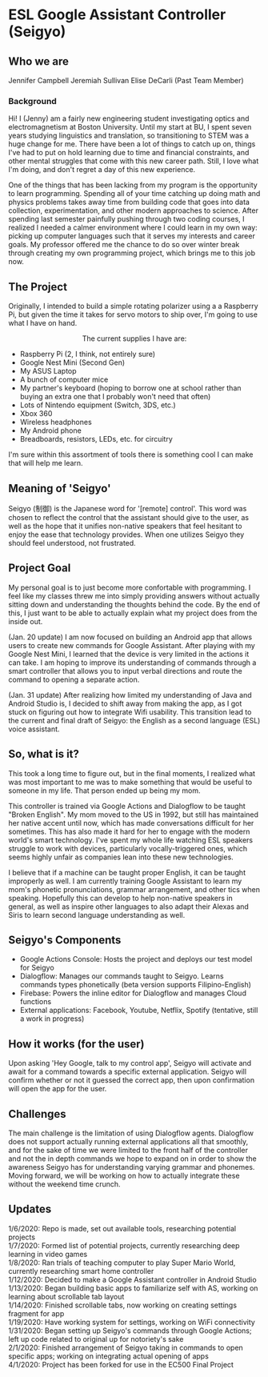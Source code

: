 # ESL Google Assistant Controller (Seigyo)

## Who we are

Jennifer Campbell
Jeremiah Sullivan
Elise DeCarli (Past Team Member)

### Background
Hi! I (Jenny) am a fairly new engineering student investigating optics and electromagnetism at Boston University. Until my start at BU, I spent seven years studying linguistics and translation, so transitioning to STEM was a huge change for me. There have been a lot of things to catch up on, things I've had to put on hold learning due to time and financial constraints, and other mental struggles that come with this new career path. Still, I love what I'm doing, and don't regret a day of this new experience.

One of the things that has been lacking from my program is the opportunity to learn programming. Spending all of your time catching up doing math and physics problems takes away time from building code that goes into data collection, experimentation, and other modern approaches to science. After spending last semester painfully pushing through two coding courses, I realized I needed a calmer environment where I could learn in my own way: picking up computer languages such that it serves my interests and career goals. My professor offered me the chance to do so over winter break through creating my own programming project, which brings me to this job now.

## The Project
Originally, I intended to build a simple rotating polarizer using a a Raspberry Pi, but given the time it takes for servo motors to ship over, I'm going to use what I have on hand.

<p align="center">The current supplies I have are:</p>

- Raspberry Pi (2, I think, not entirely sure)
- Google Nest Mini (Second Gen)
- My ASUS Laptop
- A bunch of computer mice
- My partner's keyboard (hoping to borrow one at school rather than buying an extra one that I probably won't need that often)
- Lots of Nintendo equipment (Switch, 3DS, etc.)
- Xbox 360
- Wireless headphones
- My Android phone
- Breadboards, resistors, LEDs, etc. for circuitry

I'm sure within this assortment of tools there is something cool I can make that will help me learn.

## Meaning of 'Seigyo'

Seigyo (制御) is the Japanese word for '[remote] control'. This word was chosen to reflect the control that the assistant should give to the user, as well as the hope that it unifies non-native speakers that feel hesitant to enjoy the ease that technology provides. When one utilizes Seigyo they should feel understood, not frustrated. 

## Project Goal
My personal goal is to just become more confortable with programming. I feel like my classes threw me into simply providing answers without actually sitting down and understanding the thoughts behind the code. By the end of this, I just want to be able to actually explain what my project does from the inside out.
          
(Jan. 20 update) I am now focused on building an Android app that allows users to create new commands for Google Assistant. After playing with my Google Nest Mini, I learned that the device is very limited in the actions it can take. I am hoping to improve its understanding of commands through a smart controller that allows you to input verbal directions and route the command to opening a separate action.

(Jan. 31 update) After realizing how limited my understanding of Java and Android Studio is, I decided to shift away from making the app, as I got stuck on figuring out how to integrate Wifi usability. This transition lead to the current and final draft of Seigyo: the English as a second language (ESL) voice assistant.

## So, what is it?
This took a long time to figure out, but in the final moments, I realized what was most important to me was to make something that would be useful to someone in my life. That person ended up being my mom.

This controller is trained via Google Actions and Dialogflow to be taught "Broken English". My mom moved to the US in 1992, but still has maintained her native accent until now, which has made conversations difficult for her sometimes. This has also made it hard for her to engage with the modern world's smart technology. I've spent my whole life watching ESL speakers struggle to work with devices, particularly vocally-triggered ones, which seems highly unfair as companies lean into these new technologies.

I believe that if a machine can be taught proper English, it can be taught improperly as well. I am currently training Google Assistant to learn my mom's phonetic pronunciations, grammar arrangement, and other tics when speaking. Hopefully this can develop to help non-native speakers in general, as well as inspire other languages to also adapt their Alexas and Siris to learn second language understanding as well.

## Seigyo's Components

- Google Actions Console: Hosts the project and deploys our test model for Seigyo
- Dialogflow: Manages our commands taught to Seigyo. Learns commands types phonetically (beta version supports Filipino-English)
- Firebase: Powers the inline editor for Dialogflow and manages Cloud functions
- External applications: Facebook, Youtube, Netflix, Spotify (tentative, still a work in progress)

## How it works (for the user)

Upon asking 'Hey Google, talk to my control app', Seigyo will activate and await for a command towards a specific external application. Seigyo will confirm whether or not it guessed the correct app, then upon confirmation will open the app for the user.

## Challenges

The main challenge is the limitation of using Dialogflow agents. Dialogflow does not support actually running external applications all that smoothly, and for the sake of time we were limited to the front half of the controller and not the in depth commands we hope to expand on in order to show the awareness Seigyo has for understanding varying grammar and phonemes. Moving forward, we will be working on how to actually integrate these without the weekend time crunch.

## Updates
1/6/2020: Repo is made, set out available tools, researching potential projects<br>
1/7/2020: Formed list of potential projects, currently researching deep learning in video games<br>
1/8/2020: Ran trials of teaching computer to play Super Mario World, currently researching smart home controller<br>
1/12/2020: Decided to make a Google Assistant controller in Android Studio<br>
1/13/2020: Began building basic apps to familiarize self with AS, working on learning about scrollable tab layout<br>
1/14/2020: Finished scrollable tabs, now working on creating settings fragment for app<br>
1/19/2020: Have working system for settings, working on WiFi connectivity<br>
1/31/2020: Began setting up Seigyo's commands through Google Actions; left up code related to original up for notoriety's sake<br>
2/1/2020: Finished arrangement of Seigyo taking in commands to open specific apps; working on integrating actual opening of apps<br>
4/1/2020: Project has been forked for use in the EC500 Final Project
